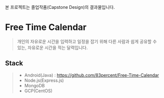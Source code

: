 본 프로젝트는 졸업작품(Capstone Design)의 결과물입니다.

# Free Time Calendar
> 개인의 자유로운 시간을 입력하고 일정을 잡기 위해 다른 사람과 쉽게 공유할 수 있는, 자유로운 시간을 적는 달력입니다.

## Stack
> + Android(Java)       : https://github.com/83percent/Free-Time-Calendar
> + Node.js(Express.js)
> + MongoDB
> + GCP(CentOS)

